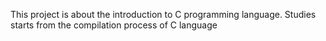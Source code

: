 This project is about the introduction to C programming language. Studies starts from the compilation process of C language
